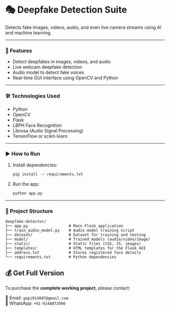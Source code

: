 # 🎭 Deepfake Detection Suite

Detects fake images, videos, audio, and even live camera streams using AI and machine learning.

---

### 🚀 Features

- Detect deepfakes in images, videos, and audio
- Live webcam deepfake detection
- Audio model to detect fake voices
- Real-time GUI interface using OpenCV and Python

---

### 🛠️ Technologies Used

- Python
- OpenCV
- Flask
- LBPH Face Recognition
- Librosa (Audio Signal Processing)
- TensorFlow or scikit-learn

---

### ▶️ How to Run

1. Install dependencies:
   ```bash
   pip install -r requirements.txt
   ```

2. Run the app:
   ```bash
   python app.py
   ```

---

### 📁 Project Structure

```
deepfake-detector/
├── app.py                  # Main Flask application
├── train_audio_model.py    # Audio model training script
├── dataset/                # Dataset for training and testing
├── model/                  # Trained models (audio/video/image)
├── static/                 # Static files (CSS, JS, images)
├── templates/              # HTML templates for the Flask GUI
├── address.txt             # Stores registered face details
└── requirements.txt        # Python dependencies
```



## 💰 Get Full Version

To purchase the **complete working project**, please contact:

📧 Email: `gopi914807@gmail.com`  
📱 WhatsApp: `+91-9148073990`  
